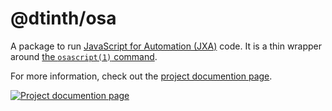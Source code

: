 # @dtinth/osa

A package to run [JavaScript for Automation (JXA)](https://developer.apple.com/library/archive/documentation/LanguagesUtilities/Conceptual/MacAutomationScriptingGuide/index.html) code. It is a thin wrapper around [the `osascript(1)` command](https://ss64.com/osx/osascript.html).

For more information, check out the [project documention page](https://docs.dt.in.th/osa/index.html).

[![Project documention page](https://ss.dt.in.th/api/screenshots/docs-osa__index.png)](https://docs.dt.in.th/osa/index.html)
